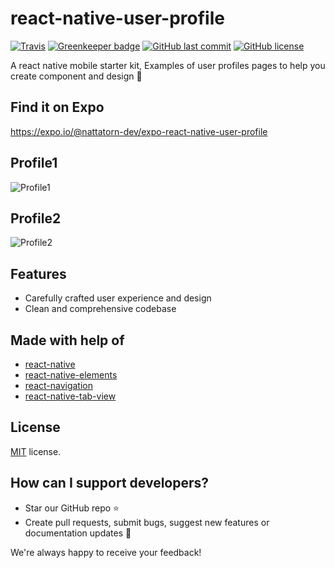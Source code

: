 # react-native-user-profile
[![Travis](https://img.shields.io/travis/rust-lang/rust.svg)]()
[![Greenkeeper badge](https://badges.greenkeeper.io/nattatorn-dev/react-native-user-profile.svg)]()
[![GitHub last commit](https://img.shields.io/github/last-commit/google/skia.svg)]()
[![GitHub license](https://img.shields.io/github/license/nattatorn-dev/react-native-user-profile.svg)]()

A react native mobile starter kit, Examples of user profiles pages to help you create component and design 🎨

## Find it on Expo
https://expo.io/@nattatorn-dev/expo-react-native-user-profile

## Profile1
![Profile1](https://image.ibb.co/hcRRQ6/profile1.png)

## Profile2
![Profile2](https://image.ibb.co/jLFxXm/profile2.png)

## Features
- Carefully crafted user experience and design
- Clean and comprehensive codebase

## Made with help of
- [react-native](https://github.com/facebook/react-native)
- [react-native-elements](https://github.com/react-native-training/react-native-elements)
- [react-navigation](https://github.com/react-community/react-navigation)
- [react-native-tab-view](https://github.com/react-native-community/react-native-tab-view)

## License
[MIT](LICENSE) license.

## How can I support developers?
- Star our GitHub repo :star:
- Create pull requests, submit bugs, suggest new features or documentation updates :wrench:

We're always happy to receive your feedback!
